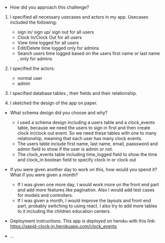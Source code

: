 * How did you approach this challenge?
1) I specified all necessary usecases and actors in my app.
  Usecases included the following:
    - sign in/ sign up/ sign out for all users
    - Clock In/Clock Out for all users
    - View time logged for all users
    - Edit/Delete time logged only for admins
    - Search users time logged based on the users first name or last name , only for admins
 2) I specified the actors:
    - normal user
    - admin
 3) I specified database tables , their fields and their relationship.
  
 4) I sketched the design of the app on paper.
 
 * What schema design did you choose and why?
    - I used a schema design including a users table and a clock_events table, because we need the users to sign in first and then create clock in/clock out event. So      we need these tables with one to many relationship, meaning that each user has many clock events.
    - The users table include first name, last name, email, paassword and admin field to show if the user is admin or not.
    - The clock_events table including time_logged field to show the time and clock_in boolean field to specify clock in or clock out
  
 * If you were given another day to work on this, how would you spend it? What if you were given a month?
    - If I was given one more day, I would work more on the front end part and add more features like pagination. Also I would add test cases for models and controllers.
    - If I was given a month, I would improve the layouts and front end part, probably switching to using react. I also try to add more tables to it including the children education centers. 
  

* Deployment instructions:
 This app is deployed on heroku with this link: https://sepid-clock-in.herokuapp.com/clock_events

* ...
